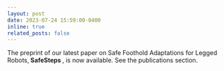 ```yaml
---
layout: post
date: 2023-07-24 15:59:00-0400
inline: true
related_posts: false
---
```


The preprint of our latest paper on Safe Foothold Adaptations for Legged Robots,<b> SafeSteps </b>, is now available. See the publications section.
